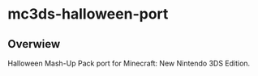 # mc3ds-halloween-port
## Overwiew
Halloween Mash-Up Pack port for Minecraft: New Nintendo 3DS Edition.
